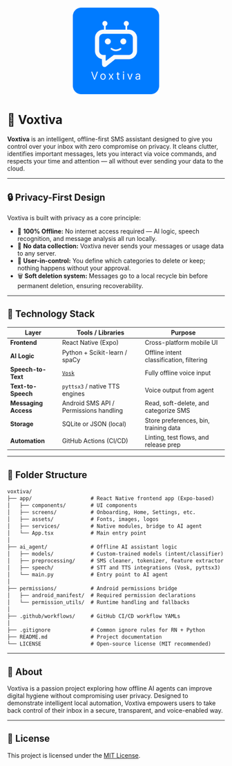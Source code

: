 <p align="center">
  <img src="assets/logo.svg" alt="Voxtiva Logo" width="200"/>
</p>

# 📱 Voxtiva

**Voxtiva** is an intelligent, offline-first SMS assistant designed to give you control over your inbox with zero compromise on privacy. It cleans clutter, identifies important messages, lets you interact via voice commands, and respects your time and attention — all without ever sending your data to the cloud.

---

## 🔒 Privacy-First Design

Voxtiva is built with privacy as a core principle:

- 📶 **100% Offline:** No internet access required — AI logic, speech recognition, and message analysis all run locally.
- 🔐 **No data collection:** Voxtiva never sends your messages or usage data to any server.
- 🔁 **User-in-control:** You define which categories to delete or keep; nothing happens without your approval.
- 🗑️ **Soft deletion system:** Messages go to a local recycle bin before permanent deletion, ensuring recoverability.

---

## 🧠 Technology Stack

| Layer               | Tools / Libraries                       | Purpose                                 |
|---------------------|------------------------------------------|-----------------------------------------|
| **Frontend**        | React Native (Expo)                      | Cross-platform mobile UI                |
| **AI Logic**        | Python + Scikit-learn / spaCy            | Offline intent classification, filtering |
| **Speech-to-Text**  | [`Vosk`](https://alphacephei.com/vosk/) | Fully offline voice input               |
| **Text-to-Speech**  | `pyttsx3` / native TTS engines           | Voice output from agent                 |
| **Messaging Access**| Android SMS API / Permissions handling   | Read, soft-delete, and categorize SMS   |
| **Storage**         | SQLite or JSON (local)                   | Store preferences, bin, training data   |
| **Automation**      | GitHub Actions (CI/CD)                   | Linting, test flows, and release prep   |

---

## 📂 Folder Structure

```plaintext
voxtiva/
├── app/                   # React Native frontend app (Expo-based)
│   ├── components/        # UI components
│   ├── screens/           # Onboarding, Home, Settings, etc.
│   ├── assets/            # Fonts, images, logos
│   ├── services/          # Native modules, bridge to AI agent
│   └── App.tsx            # Main entry point
│
├── ai_agent/              # Offline AI assistant logic
│   ├── models/            # Custom-trained models (intent/classifier)
│   ├── preprocessing/     # SMS cleaner, tokenizer, feature extractor
│   ├── speech/            # STT and TTS integrations (Vosk, pyttsx3)
│   └── main.py            # Entry point to AI agent
│
├── permissions/           # Android permissions bridge
│   ├── android_manifest/  # Required permission declarations
│   └── permission_utils/  # Runtime handling and fallbacks
│
├── .github/workflows/     # GitHub CI/CD workflow YAMLs
│
├── .gitignore             # Common ignore rules for RN + Python
├── README.md              # Project documentation
└── LICENSE                # Open-source license (MIT recommended)
```

---

## 📖 About

Voxtiva is a passion project exploring how offline AI agents can improve digital hygiene without compromising user privacy. Designed to demonstrate intelligent local automation, Voxtiva empowers users to take back control of their inbox in a secure, transparent, and voice-enabled way.

---

## 📜 License

This project is licensed under the [MIT License](./LICENSE).

